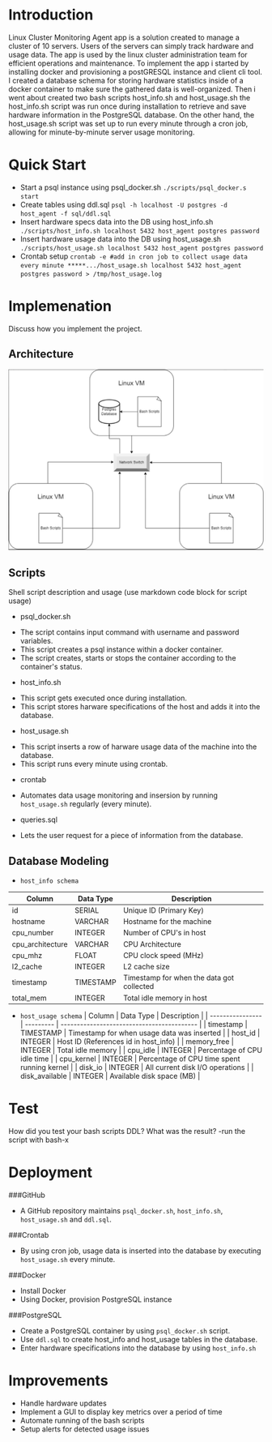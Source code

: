 # Introduction
Linux Cluster Monitoring Agent app is a solution created to manage a cluster of 10 servers. Users of the servers can simply track hardware and usage data. The app is used by the linux cluster administration team for efficient operations and maintenance. To implement the app i started by installing docker and provisioning a postGRESQL instance and client cli tool.  I created a database schema for storing hardware statistics inside of a docker container to make sure the gathered data is well-organized. Then i went about created two bash scripts host_info.sh and host_usage.sh the host_info.sh script was run once during installation to retrieve and save hardware information in the PostgreSQL database. On the other hand, the host_usage.sh script was set up to run every minute through a cron job, allowing for minute-by-minute server usage monitoring. 

# Quick Start
- Start a psql instance using psql_docker.sh
`
./scripts/psql_docker.s start
`
- Create tables using ddl.sql
`
psql -h localhost -U postgres -d host_agent -f sql/ddl.sql
`
- Insert hardware specs data into the DB using host_info.sh
`
./scripts/host_info.sh localhost 5432 host_agent postgres password
`
- Insert hardware usage data into the DB using host_usage.sh
`
./scripts/host_usage.sh localhost 5432 host_agent postgres password
`
- Crontab setup
`
crontab -e
#add in cron job to collect usage data every minute
*****.../host_usage.sh localhost 5432 host_agent postgres password > /tmp/host_usage.log
`

# Implemenation
Discuss how you implement the project.
## Architecture
![Cluster Diagram](/linux_sql/assets/cluster.png?raw=true "Cluster Diagram")

## Scripts
Shell script description and usage (use markdown code block for script usage)
- psql_docker.sh
* The script contains input command with username and password variables.
* This script creates a psql instance within a docker container.
* The script creates, starts or stops the container according to the container's status.

- host_info.sh
* This script gets executed once during installation.
* This script stores harware specifications of the host and adds it into the database.

- host_usage.sh
* This script inserts a row of harware usage data of the machine into the database.
* This script runs every minute using crontab.

- crontab
* Automates data usage monitoring and insersion by running `host_usage.sh` regularly (every minute).

- queries.sql
* Lets the user request for a piece of information from the database.

## Database Modeling
- `host_info schema`

| Column           | Data Type | Description                               |
| --- | --- | --- |
| id               |   SERIAL  | Unique ID (Primary Key)                   |
| hostname         |  VARCHAR  | Hostname for the machine                  |
| cpu_number       |  INTEGER  | Number of CPU's in host                   |
| cpu_architecture |  VARCHAR  |     CPU Architecture                      |
| cpu_mhz          |    FLOAT  |   CPU clock speed (MHz)                   |
| l2_cache         |  INTEGER  |      L2 cache size                        |
| timestamp        | TIMESTAMP | Timestamp for when the data got collected |
| total_mem        |  INTEGER  | Total idle memory in host                 |

- `host_usage schema`
| Column           | Data Type | Description                                 |
| ---------------- | --------- | ------------------------------------------  |
| timestamp        | TIMESTAMP | Timestamp for when usage data was inserted  |
| host_id          |  INTEGER  | Host ID (References id in host_info)        |
| memory_free      |  INTEGER  | Total idle memory                           |
| cpu_idle         |  INTEGER  | Percentage of CPU idle time                 |
| cpu_kernel       |  INTEGER  | Percentage of CPU time spent running kernel |
| disk_io          |  INTEGER  | All current disk I/O operations             |
| disk_available   |  INTEGER  | Available disk space (MB)                   |

# Test
How did you test your bash scripts DDL? What was the result?
-run the script with bash-x

# Deployment
###GitHub
- A GitHub repository maintains `psql_docker.sh`, `host_info.sh`, `host_usage.sh` and `ddl.sql`.

###Crontab
- By using cron job, usage data is inserted into the database by executing `host_usage.sh` every minute.

###Docker
- Install Docker
- Using Docker, provision PostgreSQL instance

###PostgreSQL
- Create a PostgreSQL container by using `psql_docker.sh` script.
- Use `ddl.sql` to create host_info and host_usage tables in the database.
- Enter hardware specifications into the database by using `host_info.sh`

# Improvements
- Handle hardware updates 
- Implement a GUI to display key metrics over a period of time
- Automate running of the bash scripts
- Setup alerts for detected usage issues
